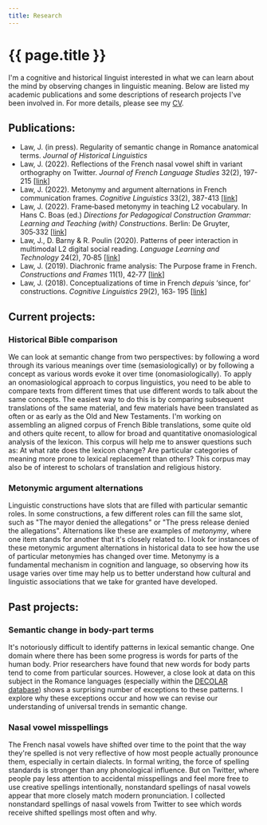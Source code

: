 ```yaml
---
title: Research
---
```


<h1>{{ page.title }}</h1>

I'm a cognitive and historical linguist interested in what we can learn about the mind by observing changes in linguistic meaning. Below are listed my academic publications and some descriptions of research projects I've been involved in. For more details, please see my [CV](/cv.html).

## Publications:

+ Law, J. (in press). Regularity of semantic change in Romance anatomical terms. *Journal of Historical Linguistics*
+ Law, J. (2022). Reflections of the French nasal vowel shift in variant orthography on Twitter. *Journal of French
Language Studies* 32(2), 197-215 [[link](https://www.cambridge.org/core/journals/journal-of-french-language-studies/article/abs/reflections-of-the-french-nasal-vowel-shift-in-orthography-on-twitter/5A9A1C043DD7353A2F533C3EB7970C3A)]
+ Law, J. (2022). Metonymy and argument alternations in French communication frames. *Cognitive Linguistics* 33(2), 387-413 [[link](https://www-degruyter-com.erl.lib.byu.edu/document/doi/10.1515/cog-2021-0072/html)]
+ Law, J. (2022). Frame‑based metonymy in teaching L2 vocabulary. In Hans C. Boas (ed.) *Directions for Pedagogical
Construction Grammar: Learning and Teaching (with) Constructions*. Berlin: De Gruyter, 305‑332 [[link](https://www.degruyter.com/document/doi/10.1515/9783110746723-010/html)]
+ Law, J., D. Barny & R. Poulin (2020). Patterns of peer interaction in multimodal L2 digital social reading. *Language
Learning and Technology* 24(2), 70‑85 [[link](https://www.lltjournal.org/item/10125-44726/)]
+ Law, J. (2019). Diachronic frame analysis: The Purpose frame in French. *Constructions and Frames* 11(1), 42‑77 [[link](https://www.jbe-platform.com/content/journals/10.1075/cf.00023.law)]
+ Law, J. (2018). Conceptualizations of time in French *depuis* ‘since, for’ constructions. *Cognitive Linguistics* 29(2), 163‑
195 [[link](https://www-degruyter-com.erl.lib.byu.edu/document/doi/10.1515/cog-2017-0102/html)]


## Current projects:

### Historical Bible comparison

We can look at semantic change from two perspectives: by following a word through its various meanings over time (semasiologically) or by following a concept as various words evoke it over time (onomasiologically). To apply an onomasiological approach to corpus linguistics, you need to be able to compare texts from different times that use different words to talk about the same concepts. The easiest way to do this is by comparing subsequent translations of the same material, and few materials have been translated as often or as early as the Old and New Testaments. I'm working on assembling an aligned corpus of French Bible translations, some quite old and others quite recent, to allow for broad and quantitative onomasiological analysis of the lexicon. This corpus will help me to answer questions such as: At what rate does the lexicon change? Are particular categories of meaning more prone to lexical replacement than others? This corpus may also be of interest to scholars of translation and religious history.

### Metonymic argument alternations

Linguistic constructions have slots that are filled with particular semantic roles. In some constructions, a few different roles can fill the same slot, such as "The mayor denied the allegations" or "The press release denied the allegations". Alternations like these are examples of *metonymy*, where one item stands for another that it's closely related to. I look for instances of these metonymic argument alternations in historical data to see how the use of particular metonymies has changed over time. Metonymy is a fundamental mechanism in cognition and language, so observing how its usage varies over time may help us to better understand how cultural and linguistic associations that we take for granted have developed.

## Past projects:

### Semantic change in body-part terms

It's notoriously difficult to identify patterns in lexical semantic change. One domain where there has been some progress is words for parts of the human body. Prior researchers have found that new words for body parts tend to come from particular sources. However, a close look at data on this subject in the Romance languages (especially within the [DECOLAR database](http://www.decolar.uni-tuebingen.de/)) shows a surprising number of exceptions to these patterns. I explore why these exceptions occur and how we can revise our understanding of universal trends in semantic change.

### Nasal vowel misspellings

The French nasal vowels have shifted over time to the point that the way they're spelled is not very reflective of how most people actually pronounce them, especially in certain dialects. In formal writing, the force of spelling standards is stronger than any phonological influence. But on Twitter, where people pay less attention to accidental misspellings and feel more free to use creative spellings intentionally, nonstandard spellings of nasal vowels appear that more closely match modern pronunciation. I collected nonstandard spellings of nasal vowels from Twitter to see which words receive shifted spellings most often and why.